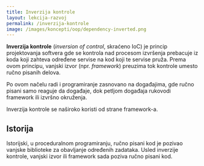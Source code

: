 ```yaml
---
title: Inverzija kontrole
layout: lekcija-razvoj
permalink: /inverzija-kontrole
image: /images/koncepti/oop/dependency-inverted.png
---
```


<!-- ![]({{page.image}}) -->

**Inverzija kontrole** (*inversion of control*, skraćeno IoC) je princip projektovanja softvera gde se kontrola nad procesom izvršenja prebacuje iz koda koji zahteva određene servise na kod koji te servise pruža. Prema ovom principu, vanjski izvor (npr. *framework*) preuzima tok kontrole umesto ručno pisanih delova. 

Po ovom načelu radi i programiranje zasnovano na događajima, gde ručno pisani samo reaguje da događaje, dok petljom događaja rukovodi framework ili izvršno okruženja. 

Inverzija kontrole se naširoko koristi od strane framework-a.

## Istorija

Istorijski, u proceduralnom programiranju, ručno pisani kod je pozivao vanjske biblioteke za obavljanje određenih zadataka. Usled inverzije kontrole, vanjski izvor ili framework sada poziva ručno pisani kod.
